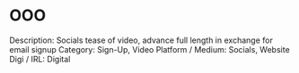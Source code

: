 # OOO

Description: Socials tease of video, advance full length in exchange for email signup
Category: Sign-Up, Video
Platform / Medium: Socials, Website
Digi / IRL: Digital